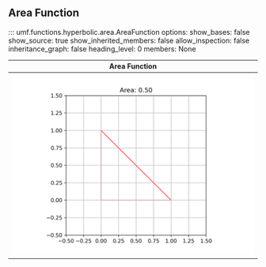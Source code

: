 ## Area Function

<!-- prettier-ignore -->
::: umf.functions.hyperbolic.area.AreaFunction
    options:
        show_bases: false
        show_source: true
        show_inherited_members: false
        allow_inspection: false
        inheritance_graph: false
        heading_level: 0
        members: None

|                      Area Function                      |
| :-----------------------------------------------------: |
| ![AreaFunction](../../../extra/images/AreaFunction.png) |
